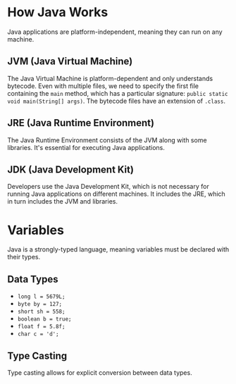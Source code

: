 # How Java Works

Java applications are platform-independent, meaning they can run on any machine.

## JVM (Java Virtual Machine)

The Java Virtual Machine is platform-dependent and only understands bytecode. Even with multiple files, we need to specify the first file containing the `main` method, which has a particular signature: `public static void main(String[] args)`. The bytecode files have an extension of `.class`.

## JRE (Java Runtime Environment)

The Java Runtime Environment consists of the JVM along with some libraries. It's essential for executing Java applications.

## JDK (Java Development Kit)

Developers use the Java Development Kit, which is not necessary for running Java applications on different machines. It includes the JRE, which in turn includes the JVM and libraries.

# Variables

Java is a strongly-typed language, meaning variables must be declared with their types.

## Data Types

- `long l = 5679L;`
- `byte by = 127;`
- `short sh = 558;`
- `boolean b = true;`
- `float f = 5.8f;`
- `char c = 'd';`

## Type Casting

Type casting allows for explicit conversion between data types.
